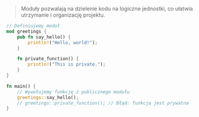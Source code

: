 

> Moduły pozwalają na dzielenie kodu na logiczne jednostki, co ułatwia utrzymanie i organizację projektu.

```rust
// Definiujemy moduł
mod greetings {
    pub fn say_hello() {
        println!("Hello, world!");
    }

    fn private_function() {
        println!("This is private.");
    }
}

fn main() {
    // Wywołujemy funkcję z publicznego modułu
    greetings::say_hello();
    // greetings::private_function(); // Błąd: funkcja jest prywatna
}

```








